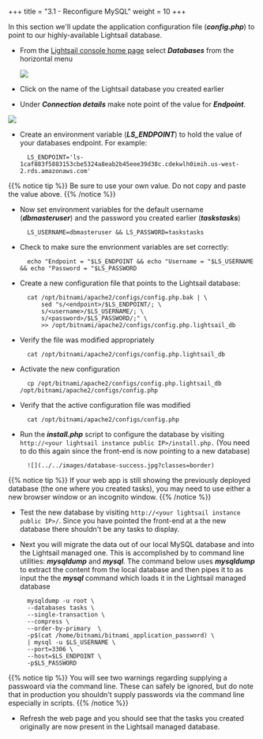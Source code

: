 +++
title = "3.1 - Reconfigure MySQL"
weight = 10
+++

In this section we'll update the application configuration file (***config.php***) to point to our highly-available Lightsail database. 

* From the <a href="https://lightsail.aws.amazon.com/ls/webapp/home/" target="_blank">Lightsail console home page</a> select ***Databases*** from the horizontal menu

    ![](../../images/databases-menu.jpg?classes=border)

* Click on the name of the Lightsail database you created earlier

* Under ***Connection details*** make note point of the value for ***Endpoint***.

![](../../images/endpoint.jpg?classes=border)


* Create an environment variable (***LS_ENDPOINT***) to hold the value of your databases endpoint. For example: 

        LS_ENDPOINT='ls-1caf883f5883153cbe5324a8eab2b45eee39d38c.cdekwlh0imih.us-west-2.rds.amazonaws.com'

{{% notice tip %}}
Be sure to use your own value. Do not copy and paste the value above. 
{{% /notice %}}

* Now set environment variables for the default username (***dbmasteruser***) and the password you created earlier (***taskstasks***)

        LS_USERNAME=dbmasteruser && LS_PASSWORD=taskstasks

* Check to make sure the envrionment variables are set correctly:

        echo "Endpoint = "$LS_ENDPOINT && echo "Username = "$LS_USERNAME && echo "Password = "$LS_PASSWORD

* Create a new configuration file that points to the Lightsail database:

        cat /opt/bitnami/apache2/configs/config.php.bak | \
            sed "s/<endpoint>/$LS_ENDPOINT/; \
            s/<username>/$LS_USERNAME/; \
            s/<password>/$LS_PASSWORD/;" \
            >> /opt/bitnami/apache2/configs/config.php.lightsail_db

* Verify the file was modified appropriately

        cat /opt/bitnami/apache2/configs/config.php.lightsail_db

* Activate the new configuration

        cp /opt/bitnami/apache2/configs/config.php.lightsail_db /opt/bitnami/apache2/configs/config.php

* Verify that the active configuration file was modified

        cat /opt/bitnami/apache2/configs/config.php

* Run the ***install.php*** script to configure the database by visiting `http://<your lightsail instance public IP>/install.php.` (You need to do this again since the front-end is now pointing to a new database)

        ![](../../images/database-success.jpg?classes=border)

{{% notice tip %}}
If your web app is still showing the previously deployed database (the one where you created tasks), you may need to use either a new browser window or an incognito window. 
{{% /notice %}}

* Test the new database by visiting `http://<your lightsail instance public IP>/`. Since you have pointed the front-end at a the new database there shouldn't be any tasks to display. 

* Next you will migrate the data out of our local MySQL database and into the Lightsail managed one. This is accomplished by to command line utilities: ***mysqldump*** and ***mysql***. The command below uses ***mysqldump*** to extract the content from the local database and then pipes it to as input the the ***mysql*** command which loads it in the Lightsail managed database

        mysqldump -u root \
        --databases tasks \
        --single-transaction \
        --compress \
        --order-by-primary  \
        -p$(cat /home/bitnami/bitnami_application_password) \
        | mysql -u $LS_USERNAME \
        --port=3306 \
        --host=$LS_ENDPOINT \
        -p$LS_PASSWORD 

{{% notice tip %}}
You will see two warnings regarding supplying a passwoard via the command line. These can safely be ignored, but do note that in production you shouldn't supply passwords via the command line especially in scripts. 
{{% /notice %}}

* Refresh the web page and you should see that the tasks you created originally are now present in the Lightsail managed database. 